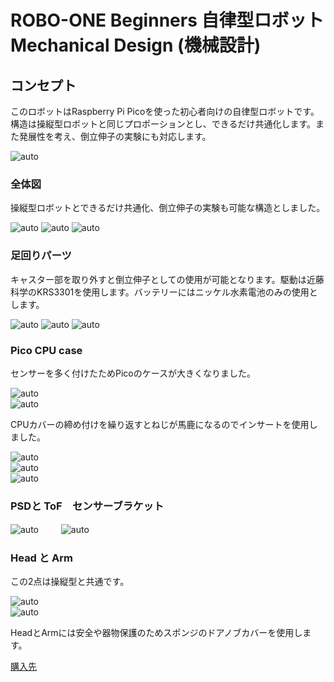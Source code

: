 # ROBO-ONE Beginners 自律型ロボット Mechanical Design (機械設計)
## コンセプト
このロボットはRaspberry Pi Picoを使った初心者向けの自律型ロボットです。
構造は操縦型ロボットと同じプロポーションとし、できるだけ共通化します。また発展性を考え、倒立伸子の実験にも対応します。

![auto](pics_git/Rasy.png) 

### 全体図
操縦型ロボットとできるだけ共通化、倒立伸子の実験も可能な構造としました。

![auto](pics_git/asy.png) 
![auto](pics_git/asy2.png) 
![auto](pics_git/asy3.png) 

### 足回りパーツ
キャスター部を取り外すと倒立伸子としての使用が可能となります。駆動は近藤科学のKRS3301を使用します。バッテリーにはニッケル水素電池のみの使用とします。

![auto](pics_git/Body.png) 
![auto](pics_git/Body_B.png) 
![auto](pics_git/bt_cover.png)   

### Pico CPU case
センサーを多く付けたためPicoのケースが大きくなりました。

![auto](pics_git/pico_case.png)   
![auto](pics_git/pico_cover.png)   
  
CPUカバーの締め付けを繰り返すとねじが馬鹿になるのでインサートを使用しました。

![auto](pics_git/ins.png)   
![auto](pics_git/insert.png)   
![auto](pics_git/CPUcase.png)   

### PSDと ToF　センサーブラケット

![auto](pics_git/psd2_tof_bkt.png)   　　 
![auto](pics_git/psd1_bkt.png)  

### Head と Arm
この2点は操縦型と共通です。

![auto](pics_git/head.png)  
![auto](pics_git/kote_v1.png)  

HeadとArmには安全や器物保護のためスポンジのドアノブカバーを使用します。


[購入先](https://amzn.asia/d/89CXsD9) 

